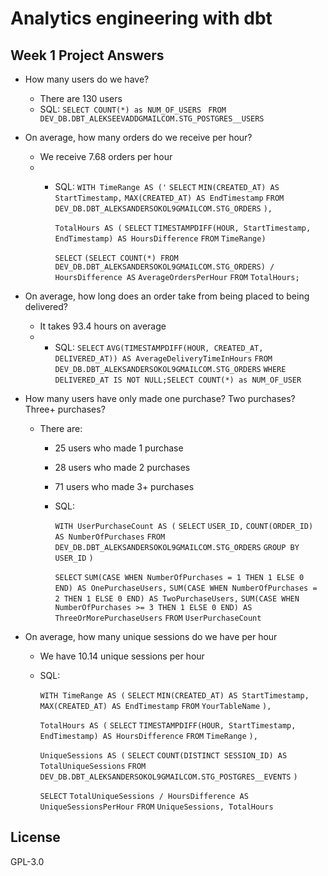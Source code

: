 # Analytics engineering with dbt

## Week 1 Project Answers

* How many users do we have?

  * There are 130 users
  * SQL:
    `SELECT COUNT(*) as NUM_OF_USERS `
    `FROM DEV_DB.DBT_ALEKSEEVADDGMAILCOM.STG_POSTGRES__USERS`
* On average, how many orders do we receive per hour?

  * We receive 7.68 orders per hour
  * * SQL:
      `WITH TimeRange AS ('`
      `SELECT`
      `MIN(CREATED_AT) AS StartTimestamp,`
      `MAX(CREATED_AT) AS EndTimestamp`
      `FROM`
      `DEV_DB.DBT_ALEKSANDERSOKOL9GMAILCOM.STG_ORDERS`
      `),`

      `TotalHours AS (`
      `SELECT`
      `TIMESTAMPDIFF(HOUR, StartTimestamp, EndTimestamp) AS HoursDifference`
      `FROM`
      `TimeRange)`

      `SELECT`
      `(SELECT COUNT(*) FROM DEV_DB.DBT_ALEKSANDERSOKOL9GMAILCOM.STG_ORDERS) / HoursDifference AS` `AverageOrdersPerHour`
      `FROM`
      `TotalHours;`
* On average, how long does an order take from being placed to being delivered?

  * It takes 93.4 hours on average
  * * SQL:
      `SELECT`
      `AVG(TIMESTAMPDIFF(HOUR, CREATED_AT, DELIVERED_AT)) AS AverageDeliveryTimeInHours`
      `FROM`
      `DEV_DB.DBT_ALEKSANDERSOKOL9GMAILCOM.STG_ORDERS`
      `WHERE`
      `DELIVERED_AT IS NOT NULL;SELECT COUNT(*) as NUM_OF_USER`
* How many users have only made one purchase? Two purchases? Three+ purchases?

  * There are:

    * 25 users who made 1 purchase
    * 28 users who made 2 purchases
    * 71 users who made 3+ purchases
    * SQL:

      `WITH UserPurchaseCount AS (`
      `SELECT`
      `USER_ID,`
      `COUNT(ORDER_ID) AS NumberOfPurchases`
      `FROM`
      `DEV_DB.DBT_ALEKSANDERSOKOL9GMAILCOM.STG_ORDERS`
      `GROUP BY`
      `USER_ID`
      `)`

      `SELECT`
      `SUM(CASE WHEN NumberOfPurchases = 1 THEN 1 ELSE 0 END) AS OnePurchaseUsers,`
      `SUM(CASE WHEN NumberOfPurchases = 2 THEN 1 ELSE 0 END) AS TwoPurchaseUsers,`
      `SUM(CASE WHEN NumberOfPurchases >= 3 THEN 1 ELSE 0 END) AS ThreeOrMorePurchaseUsers`
      `FROM`
      `UserPurchaseCount`
* On average, how many unique sessions do we have per hour

  * We have 10.14 unique sessions per hour
  * SQL:

    `WITH TimeRange AS (`
    `SELECT`
    `MIN(CREATED_AT) AS StartTimestamp,`
    `MAX(CREATED_AT) AS EndTimestamp`
    `FROM`
    `YourTableName`
    `),`

    `TotalHours AS (`
    `SELECT`
    `TIMESTAMPDIFF(HOUR, StartTimestamp, EndTimestamp) AS HoursDifference`
    `FROM`
    `TimeRange`
    `),`

    `UniqueSessions AS (`
    `SELECT`
    `COUNT(DISTINCT SESSION_ID) AS TotalUniqueSessions`
    `FROM`
    `DEV_DB.DBT_ALEKSANDERSOKOL9GMAILCOM.STG_POSTGRES__EVENTS`
    `)`

    `SELECT`
    `TotalUniqueSessions / HoursDifference AS UniqueSessionsPerHour`
    `FROM`
    `UniqueSessions, TotalHours`

## License

GPL-3.0
